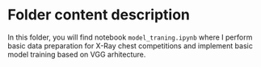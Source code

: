 # Folder content description

In this folder, you will find notebook `model_traning.ipynb` where I perform basic data preparation for X-Ray chest competitions and implement basic model training based on VGG arhitecture.